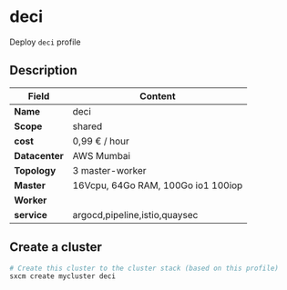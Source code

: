 # deci

Deploy `deci` profile

## Description

| Field          | Content                             |
| -------------- | ----------------------------------- |
| **Name**       | deci                                |
| **Scope**      | shared                              |
| **cost**       | 0,99 € / hour                       |
| **Datacenter** | AWS Mumbai                          |
| **Topology**   | 3 master-worker                     |
| **Master**     | 16Vcpu, 64Go RAM, 100Go io1  100iop |
| **Worker**     |                                     |
| **service**    | argocd,pipeline,istio,quaysec       |

## Create a cluster

```bash
# Create this cluster to the cluster stack (based on this profile)
sxcm create mycluster deci
```
